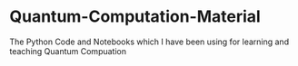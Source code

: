 # Quantum-Computation-Material
The Python Code and Notebooks which I have been using for learning and teaching Quantum Compuation
